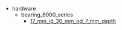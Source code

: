* hardware
  * bearing_6900_series
    * [17_mm_id_30_mm_od_7_mm_depth](hardware/bearing_6900_series/17_mm_id_30_mm_od_7_mm_depth)
